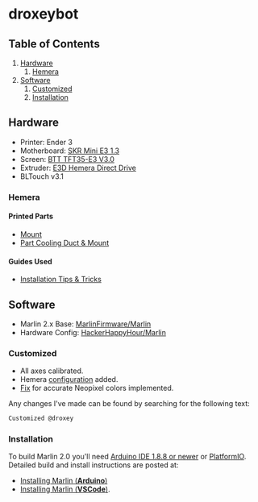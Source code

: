 ﻿# droxeybot

<!-- omit toc -->
## Table of Contents

1. [Hardware](#hardware)
   1. [Hemera](#hemera)
2. [Software](#software)
   1. [Customized](#customized)
   2. [Installation](#installation)

## Hardware

- Printer: Ender 3
- Motherboard: [SKR Mini E3 1.3](https://github.com/bigtreetech/BIGTREETECH-SKR-mini-E3)
- Screen: [BTT TFT35-E3 V3.0](https://github.com/bigtreetech/BTT-TFT35-E3-V3.0)
- Extruder: [E3D Hemera Direct Drive](https://e3d-online.com/e3d-hemera-175-kit)
- BLTouch v3.1

### Hemera

#### Printed Parts

- [Mount](https://www.myminifactory.com/object/3d-print-ender-3-compact-hemera-mount-plate-with-bltouch-110476)
- [Part Cooling Duct & Mount](https://www.thingiverse.com/thing:4042492)

#### Guides Used

- [Installation Tips & Tricks](https://gist.github.com/droxey/00eea91a62762b6dc2662ebc6ba28ef4)

## Software

- Marlin 2.x Base: [MarlinFirmware/Marlin](https://github.com/MarlinFirmware/Marlin)
- Hardware Config: [HackerHappyHour/Marlin](https://github.com/HackerHappyHour/Marlin)

### Customized

- All axes calibrated.
- Hemera [configuration](https://e3d-online.dozuki.com/Guide/01+-+E3D+Hemera+Marlin+firmware+modification+(Direct)/129) added.
- [Fix](https://github.com/bigtreetech/BIGTREETECH-SKR-mini-E3/issues/123) for accurate Neopixel colors implemented.

Any changes I've made can be found by searching for the following text:

```txt
Customized @droxey
```

### Installation

To build Marlin 2.0 you'll need [Arduino IDE 1.8.8 or newer](https://www.arduino.cc/en/main/software) or [PlatformIO](http://docs.platformio.org/en/latest/ide.html#platformio-ide). Detailed build and install instructions are posted at:

  - [Installing Marlin (**Arduino**)](http://marlinfw.org/docs/basics/install_arduino.html)
  - [Installing Marlin (**VSCode**)](http://marlinfw.org/docs/basics/install_platformio_vscode.html).
